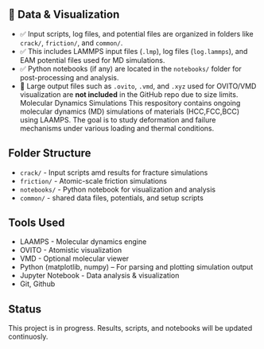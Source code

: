 ## 📁 Data & Visualization

- ✅ Input scripts, log files, and potential files are organized in folders like `crack/`, `friction/`, and `common/`.
- ✅ This includes LAMMPS input files (`.lmp`), log files (`log.lammps`), and EAM potential files used for MD simulations.
- ✅ Python notebooks (if any) are located in the `notebooks/` folder for post-processing and analysis.
- 🧪 Large output files such as `.ovito`, `.vmd`, and `.xyz` used for OVITO/VMD visualization are **not included** in the GitHub repo due to size limits.
Molecular Dynamics Simulations
This respository contains ongoing molecular dynamics (MD) simulations of materials (HCC,FCC,BCC) using LAAMPS. The goal is to study deformation and failure mechanisms under various loading and thermal conditions.
## Folder Structure
- `crack/` -  Input scripts amd results for fracture simulations
- `friction/` - Atomic-scale friction simulations
- `notebooks/` - Python notebook for visualization and analysis
- `common/` - shared data files, potentials, and setup scripts
## Tools Used 
- LAAMPS - Molecular dynamics engine
- OVITO - Atomistic visualization
- VMD -  Optional molecular viewer
- Python (matplotlib, numpy) – For parsing and plotting simulation output
- Jupyter Notebook - Data analysis & visualization
- Git, Github
## Status
This project is in progress. Results, scripts, and notebooks will be updated continuosly.
